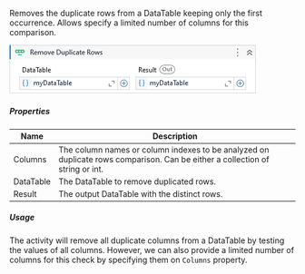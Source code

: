 Removes the duplicate rows from a DataTable keeping only the first occurrence. Allows specify a limited number of columns for this comparison.

![](../img/activities/RemoveDuplicateRows.png)

##### Properties

|Name     |Description                                                                                                                 |
|---------|----------------------------------------------------------------------------------------------------------------------------|
|Columns  |The column names or column indexes to be analyzed on duplicate rows comparison. Can be either a collection of string or int.|
|DataTable|The DataTable to remove duplicated rows.                                                                                    |
|Result   |The output DataTable with the distinct rows.                                                                                |


##### Usage

The activity will remove all duplicate columns from a DataTable by testing the values of all columns. However, we can also provide a limited number of columns for this check by specifying them on `Columns` property.
